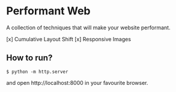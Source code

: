 Performant Web
===

A collection of techniques that will make your website performant.

 [x] Cumulative Layout Shift
 [x] Responsive Images

## How to run?

```
$ python -m http.server
```

and open http://localhost:8000 in your favourite browser.
